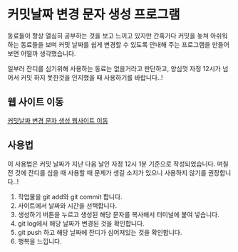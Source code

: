 # 커밋날짜 변경 문자 생성 프로그램

동료들이 항상 열심히 공부하는 것을 보고 느끼고 있지만 간혹가다 커밋을 놓쳐 아쉬워하는 동료들을 보며 커밋 날짜를 쉽게 변경할 수 있도록 안내해 주는 프로그램을 만들어 보면 어떨까 생각했습니다.

일부러 잔디를 심기위해 사용하는 동료는 없을거라고 판단하고, 양심껏 자정 12시가 넘어서 커밋 하지 못한것을 인지했을 때 사용하기를 바랍니다..!

## 웹 사이트 이동

[커밋날짜 변경 문자 생성 웹사이트 이동](https://qorlgns1.github.io/commit-date-change/)

## 사용법

이 사용법은 커밋 날짜가 지난 다음 날인 자정 12시 1분 기준으로 작성되었습니다.
며칠 전 것에 잔디를 심을 때 사용할 때 문제가 생길 소지가 있으니 사용하지 않기를 권장합니다..!

1. 작업물을 git add와 git commit 합니다.
2. 사이트에서 날짜와 시간을 선택합니다.
3. 생성하기 버튼을 누르고 생성된 해당 문자를 복사해서 터미널에 붙여 넣습니다.
4. git log에서 해당 날짜가 변경된 것을 확인합니다.
5. git push 하고 해당 날짜에 잔디가 심어져있는 것을 확인합니다.
6. 행복을 느낍니다.
